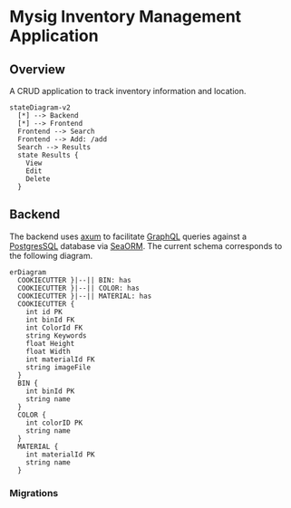 # Mysig Inventory Management Application

## Overview

A CRUD application to track inventory information and location. 

```mermaid
stateDiagram-v2
  [*] --> Backend
  [*] --> Frontend
  Frontend --> Search
  Frontend --> Add: /add
  Search --> Results
  state Results {
    View
    Edit 
    Delete
  }
```

## Backend

The backend uses [axum](https://github.com/tokio-rs/axum) to facilitate [GraphQL](https://github.com/async-graphql/async-graphql) queries against a [PostgresSQL](https://www.postgresql.org/) database via [SeaORM](https://www.sea-ql.org/SeaORM/). The current schema corresponds to the following diagram.

```mermaid
erDiagram
  COOKIECUTTER }|--|| BIN: has
  COOKIECUTTER }|--|| COLOR: has
  COOKIECUTTER }|--|| MATERIAL: has
  COOKIECUTTER {
    int id PK
    int binId FK
    int ColorId FK
    string Keywords
    float Height
    float Width
    int materialId FK
    string imageFile
  }
  BIN {
    int binId PK
    string name
  }
  COLOR {
    int colorID PK
    string name
  }
  MATERIAL {
    int materialId PK
    string name
  }
```

### Migrations



